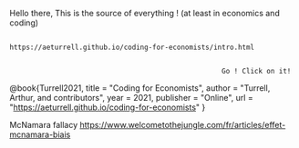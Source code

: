 Hello there, 
This is the source of everything ! (at least in economics and coding) 
                  
                                          https://aeturrell.github.io/coding-for-economists/intro.html 
                                          
                                          
                                                        Go ! Click on it!





@book{Turrell2021,
title     = "Coding for Economists",
author    = "Turrell, Arthur, and contributors",
year      = 2021,
publisher = "Online",
url       = "https://aeturrell.github.io/coding-for-economists"
}


McNamara fallacy
https://www.welcometothejungle.com/fr/articles/effet-mcnamara-biais


